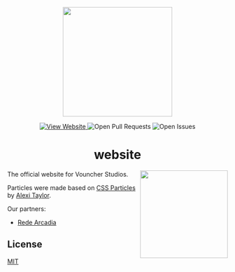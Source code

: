 <p align="center">
  <img align='center' src='https://i.imgur.com/51H3WKr.png' height='250px'>
</p>

<p align="center">
   <a href="https://vouncherstudios.com">
    <img alt="View Website" src="https://img.shields.io/badge/website-null?color=ff0076&label=View&style=for-the-badge">
   </a>
   <img alt="Open Pull Requests" src="https://img.shields.io/github/issues-raw/vouncherstudios/website?color=ff0076&label=issues&style=for-the-badge">
   <img alt="Open Issues" src="https://img.shields.io/github/issues-pr-raw/vouncherstudios/website?color=ff0076&label=pull%20requests&style=for-the-badge">
</p>

<h1 align="center">website</h1>

<a href="https://discord.gg/crZaJj9Pgq">
  <img align='right' src='https://discord.com/api/guilds/904581152793329714/widget.png?style=banner4' width='200"'>
</a>

The official website for Vouncher Studios.

Particles were made based on [CSS Particles](https://codepen.io/alexitaylor/pen/RgxJwg) by [Alexi Taylor](https://codepen.io/alexitaylor).

Our partners:

- [Rede Arcadia](https://redearcadia.com)

## License

[MIT](https://github.com/vouncherstudios/website/blob/master/LICENSE)
